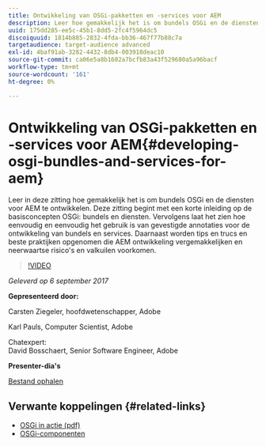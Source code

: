 ```yaml
---
title: Ontwikkeling van OSGi-pakketten en -services voor AEM
description: Leer hoe gemakkelijk het is om bundels OSGi en de diensten voor AEM te ontwikkelen. Deze zitting begint met een korte inleiding op de basisconcepten OSGi.
uuid: 175dd285-ee5c-45b1-8dd5-2fc4f5964dc5
discoiquuid: 1814b885-2832-4fda-bb36-467f77b88c7a
targetaudience: target-audience advanced
exl-id: 4baf91ab-3282-4432-8db4-003918deac10
source-git-commit: ca06e5a8b1602a7bcfb83a43f529680a5a96bacf
workflow-type: tm+mt
source-wordcount: '161'
ht-degree: 0%

---
```


# Ontwikkeling van OSGi-pakketten en -services voor AEM{#developing-osgi-bundles-and-services-for-aem}

Leer in deze zitting hoe gemakkelijk het is om bundels OSGi en de diensten voor AEM te ontwikkelen. Deze zitting begint met een korte inleiding op de basisconcepten OSGi: bundels en diensten. Vervolgens laat het zien hoe eenvoudig en eenvoudig het gebruik is van gevestigde annotaties voor de ontwikkeling van bundels en services. Daarnaast worden tips en trucs en beste praktijken opgenomen die AEM ontwikkeling vergemakkelijken en neerwaartse risico&#39;s en valkuilen voorkomen.

>[!VIDEO](https://video.tv.adobe.com/v/19654/?quality=9)

*Geleverd op 6 september 2017*

**Gepresenteerd door:**

Carsten Ziegeler, hoofdwetenschapper, Adobe

Karl Pauls, Computer Scientist, Adobe

Chatexpert:\
David Bosschaert, Senior Software Engineer, Adobe

**Presenter-dia&#39;s**

[Bestand ophalen](assets/aem-gems-osgi-best-practices-090617.pdf)

## Verwante koppelingen {#related-links}

* [OSGi in actie (pdf)](https://manning-content.s3.amazonaws.com/download/9/86fba2b-2ea2-48cc-855d-39e06df49ceb/OSGIiAsamplech1.pdf)
* [OSGi-componenten](https://blog.osoco.de/2015/08/osgi-components-simply-simple-part-i/)

